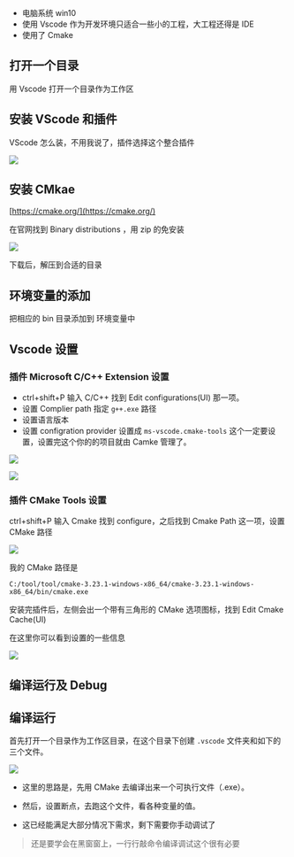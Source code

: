 
- 电脑系统 win10
- 使用 Vscode 作为开发环境只适合一些小的工程，大工程还得是 IDE
- 使用了 Cmake 

## 打开一个目录

用 Vscode 打开一个目录作为工作区

## 安装 VScode 和插件

VScode 怎么装，不用我说了，插件选择这个整合插件

![](https://images-1302683597.cos.ap-nanjing.myqcloud.com/images/StudyNotes/C%2B%2B/dev/2/images_20220420080031.png)

## 安装 CMkae

[https://cmake.org/](https://cmake.org/) 

在官网找到 Binary distributions ，用 zip 的免安装

![](https://images-1302683597.cos.ap-nanjing.myqcloud.com/images/StudyNotes/C%2B%2B/dev/2/images_20220420080928.png)

下载后，解压到合适的目录

## 环境变量的添加

把相应的 bin 目录添加到 环境变量中

## Vscode 设置

### 插件 Microsoft C/C++ Extension 设置

- ctrl+shift+P 输入 C/C++ 找到 Edit configurations(UI) 那一项。
- 设置 Complier path 指定 `g++.exe` 路径
- 设置语言版本
- 设置 configration provider 设置成 `ms-vscode.cmake-tools` 这个一定要设置，设置完这个你的的项目就由 Camke 管理了。

![](https://images-1302683597.cos.ap-nanjing.myqcloud.com/images/StudyNotes/C%2B%2B/dev/2/images_20220420093936.png)

![](https://images-1302683597.cos.ap-nanjing.myqcloud.com/images/StudyNotes/C%2B%2B/dev/2/images_20220420102913.png)

### 插件 CMake Tools 设置

ctrl+shift+P 输入 Cmake 找到 configure，之后找到 Cmake Path 这一项，设置 CMake 路径

![](https://images-1302683597.cos.ap-nanjing.myqcloud.com/images/StudyNotes/C%2B%2B/dev/2/images_20220420103822.png)

我的 CMake 路径是

```
C:/tool/tool/cmake-3.23.1-windows-x86_64/cmake-3.23.1-windows-x86_64/bin/cmake.exe
```

安装完插件后，左侧会出一个带有三角形的 CMake 选项图标，找到 Edit Cmake Cache(UI) 

在这里你可以看到设置的一些信息

![](https://images-1302683597.cos.ap-nanjing.myqcloud.com/images/StudyNotes/C%2B%2B/dev/2/images_20220420103344.png)

## 编译运行及 Debug

## 编译运行

首先打开一个目录作为工作区目录，在这个目录下创建 `.vscode` 文件夹和如下的三个文件。

![](https://images-1302683597.cos.ap-nanjing.myqcloud.com/images/StudyNotes/C%2B%2B/dev/2/images_20220507120748.png)



- 这里的思路是，先用 CMake 去编译出来一个可执行文件（.exe）。

- 然后，设置断点，去跑这个文件，看各种变量的值。
- 这已经能满足大部分情况下需求，剩下需要你手动调试了

> 还是要学会在黑窗窗上，一行行敲命令编译调试这个很有必要

